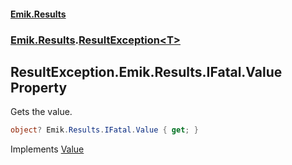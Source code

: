 #### [Emik.Results](index.md 'index')
### [Emik.Results](Emik.Results.md 'Emik.Results').[ResultException&lt;T&gt;](ResultException_T_.md 'Emik.Results.ResultException<T>')

## ResultException<T>.Emik.Results.IFatal.Value Property

Gets the value.

```csharp
object? Emik.Results.IFatal.Value { get; }
```

Implements [Value](IFatal.Value().md 'Emik.Results.IFatal.Value')